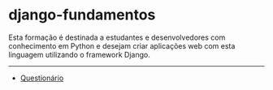 # django-fundamentos
Esta formação é destinada a estudantes e desenvolvedores com conhecimento em Python e desejam criar aplicações web com esta linguagem utilizando o framework Django.

<hr>
 
* [Questionário](questionario.md)